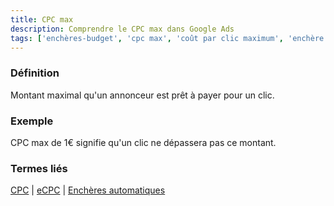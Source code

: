 ```yaml
---
title: CPC max
description: Comprendre le CPC max dans Google Ads
tags: ['enchères-budget', 'cpc max', 'coût par clic maximum', 'enchère maximale', 'limite enchère', 'google ads']
---
```


### Définition
Montant maximal qu'un annonceur est prêt à payer pour un clic.

### Exemple
CPC max de 1€ signifie qu'un clic ne dépassera pas ce montant.

### Termes liés
[CPC](/fr/metrics/cpc) | [eCPC](/fr/bidding-budget/ecpc) | [Enchères automatiques](/fr/bidding-budget/automated-bidding)